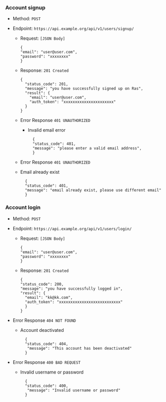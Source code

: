 ### Account signup

- Method: `POST`

- Endpoint: `https://api.example.org/api/v1/users/signup/`
  
  - Request: ``[JSON Body]``

        {
        "email": "user@user.com",
        "password": "xxxxxxxx"
        }
      
  - Response: ``201 Created``

        {
          "status_code": 201,
          "message": "you have successfully signed up on Ras",
          "result": {
            "email": "user@user.com",
            "auth_token": "xxxxxxxxxxxxxxxxxxxxxx"
          }
        }

  - Error Response ``401 UNAUTHORIZED``

    - Invalid email error

            {
            "status_code": 401,
            "message": "please enter a valid email address",
            }

   - Error Response ``401 UNAUTHORIZED``

    - Email already exist

            {
            "status_code": 401,
            "message": "email already exist, please use different email"
            }

### Account login

- Method: `POST`

- Endpoint: `https://api.example.org/api/v1/users/login/`
  
  - Request: ``[JSON Body]``

        {
        "email": "user@user.com",
        "password": "xxxxxxxx"
        }
  
  - Response: ``201 Created``

        {
        "status_code": 200,
        "message": "you have successfully logged in",
        "result": {
          "email": "kk@kk.com",
          "auth_token": "xxxxxxxxxxxxxxxxxxxxxxxxxxx"
          }
        }

- Error Response ``404 NOT FOUND``

    - Account deactivated

            {
            "status_code": 404,
             "message": "This account has been deactivated"
            }

- Error Response ``400 BAD REQUEST``

    - Invalid username or password

            {
            "status_code": 400,
             "message": "Invalid username or password"
            }
